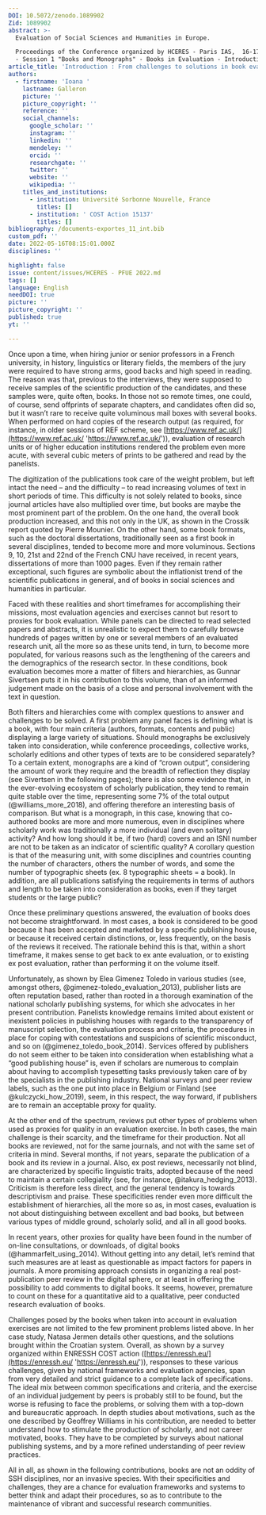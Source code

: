 ```yaml
---
DOI: 10.5072/zenodo.1089902
Zid: 1089902
abstract: >-
  Evaluation of Social Sciences and Humanities in Europe.

  Proceedings of the Conference organized by HCERES - Paris IAS,  16-17 May 2022
  - Session 1 "Books and Monographs" - Books in Evaluation - Introduction
article_title: 'Introduction : From challenges to solutions in book evaluation'
authors:
  - firstname: 'Ioana '
    lastname: Galleron
    picture: ''
    picture_copyright: ''
    reference: ''
    social_channels:
      google_scholar: ''
      instagram: ''
      linkedin: ''
      mendeley: ''
      orcid: ''
      researchgate: ''
      twitter: ''
      website: ''
      wikipedia: ''
    titles_and_institutions:
      - institution: Université Sorbonne Nouvelle, France
        titles: []
      - institution: ' COST Action 15137'
        titles: []
bibliography: /documents-exportes_11_int.bib
custom_pdf: ''
date: 2022-05-16T08:15:01.000Z
disciplines: ''

highlight: false
issue: content/issues/HCERES - PFUE 2022.md
tags: []
language: English
needDOI: true
picture: ''
picture_copyright: ''
published: true
yt: ''

---
```




Once upon a time, when hiring junior or senior professors in a French university, in history, linguistics or literary fields, the members of the jury were required to have strong arms, good backs and high speed in reading. The reason was that, previous to the interviews, they were supposed to receive samples of the scientific production of the candidates, and these samples were, quite often, books. In those not so remote times, one could, of course, send offprints of separate chapters, and candidates often did so, but it wasn’t rare to receive quite voluminous mail boxes with several books. When performed on hard copies of the research output (as required, for instance, in older sessions of REF scheme, see [https://www.ref.ac.uk/](https://www.ref.ac.uk/ 'https://www.ref.ac.uk/')), evaluation of research units or of higher education institutions rendered the problem even more acute, with several cubic meters of prints to be gathered and read by the panelists.

The digitization of the publications took care of the weight problem, but left intact the need – and the difficulty – to read increasing volumes of text in short periods of time. This difficulty is not solely related to books, since journal articles have also multiplied over time, but books are maybe the most prominent part of the problem. On the one hand, the overall book production increased, and this not only in the UK, as shown in the Crossik report quoted by Pierre Mounier. On the other hand, some book formats, such as the doctoral dissertations, traditionally seen as a first book in several disciplines, tended to become more and more voluminous. Sections 9, 10, 21st and 22nd of the French CNU have received, in recent years, dissertations of more than 1000 pages. Even if they remain rather exceptional, such figures are symbolic about the inflationist trend of the scientific publications in general, and of books in social sciences and humanities in particular.

Faced with these realities and short timeframes for accomplishing their missions, most evaluation agencies and exercises cannot but resort to proxies for book evaluation. While panels can be directed to read selected papers and abstracts, it is unrealistic to expect them to carefully browse hundreds of pages written by one or several members of an evaluated research unit, all the more so as these units tend, in turn, to become more populated, for various reasons such as the lengthening of the careers and the demographics of the research sector. In these conditions, book evaluation becomes more a matter of filters and hierarchies, as Gunnar Sivertsen puts it in his contribution to this volume, than of an informed judgement made on the basis of a close and personal involvement with the text in question.

Both filters and hierarchies come with complex questions to answer and challenges to be solved. A first problem any panel faces is defining what is a book, with four main criteria (authors, formats, contents and public) displaying a large variety of situations. Should monographs be exclusively taken into consideration, while conference proceedings, collective works, scholarly editions and other types of texts are to be considered separately? To a certain extent, monographs are a kind of “crown output”, considering the amount of work they require and the breadth of reflection they display (see Sivertsen in the following pages); there is also some evidence that, in the ever-evolving ecosystem of scholarly publication, they tend to remain quite stable over the time, representing some 7% of the total output (@williams_more_2018), and offering therefore an interesting basis of comparison. But what is a monograph, in this case, knowing that co-authored books are more and more numerous, even in disciplines where scholarly work was traditionally a more individual (and even solitary) activity? And how long should it be, if two (hard) covers and an ISNI number are not to be taken as an indicator of scientific quality? A corollary question is that of the measuring unit, with some disciplines and countries counting the number of characters, others the number of words, and some the number of typographic sheets (ex. 8 typographic sheets = a book). In addition, are all publications satisfying the requirements in terms of authors and length to be taken into consideration as books, even if they target students or the large public?

Once these preliminary questions answered, the evaluation of books does not become straightforward. In most cases, a book is considered to be good because it has been accepted and marketed by a specific publishing house, or because it received certain distinctions, or, less frequently, on the basis of the reviews it received. The rationale behind this is that, within a short timeframe, it makes sense to get back to ex ante evaluation, or to existing ex post evaluation, rather than performing it on the volume itself.

Unfortunately, as shown by Elea Gimenez Toledo in various studies (see, amongst others, @gimenez-toledo_evaluation_2013), publisher lists are often reputation based, rather than rooted in a thorough examination of the national scholarly publishing systems, for which she advocates in her present contribution. Panelists knowledge remains limited about existent or inexistent policies in publishing houses with regards to the transparency of manuscript selection, the evaluation process and criteria, the procedures in place for coping with contestations and suspicions of scientific misconduct, and so on (@gimenez_toledo_book_2014). Services offered by publishers do not seem either to be taken into consideration when establishing what a “good publishing house” is, even if scholars are numerous to complain about having to accomplish typesetting tasks previously taken care of by the specialists in the publishing industry. National surveys and peer review labels, such as the one put into place in Belgium or Finland (see @kulczycki_how_2019), seem, in this respect, the way forward, if publishers are to remain an acceptable proxy for quality.

At the other end of the spectrum, reviews put other types of problems when used as proxies for quality in an evaluation exercise. In both cases, the main challenge is their scarcity, and the timeframe for their production. Not all books are reviewed, not for the same journals, and not with the same set of criteria in mind. Several months, if not years, separate the publication of a book and its review in a journal. Also, ex post reviews, necessarily not blind, are characterized by specific linguistic traits, adopted because of the need to maintain a certain collegiality (see, for instance, @itakura_hedging_2013). Criticism is therefore less direct, and the general tendency is towards descriptivism and praise. These specificities render even more difficult the establishment of hierarchies, all the more so as, in most cases, evaluation is not about distinguishing between excellent and bad books, but between various types of middle ground, scholarly solid, and all in all good books.

In recent years, other proxies for quality have been found in the number of on-line consultations, or downloads, of digital books (@hammarfelt_using_2014). Without getting into any detail, let’s remind that such measures are at least as questionable as impact factors for papers in journals. A more promising approach consists in organizing a real post-publication peer review in the digital sphere, or at least in offering the possibility to add comments to digital books. It seems, however, premature to count on these for a quantitative aid to a qualitative, peer conducted research evaluation of books.

Challenges posed by the books when taken into account in evaluation exercises are not limited to the few prominent problems listed above. In her case study, Natasa Jermen details other questions, and the solutions brought within the Croatian system. Overall, as shown by a survey organized within ENRESSH COST action ([https://enressh.eu/](https://enressh.eu/ 'https://enressh.eu/')), responses to these various challenges, given by national frameworks and evaluation agencies, span from very detailed and strict guidance to a complete lack of specifications. The ideal mix between common specifications and criteria, and the exercise of an individual judgement by peers is probably still to be found, but the worse is refusing to face the problems, or solving them with a top-down and bureaucratic approach. In depth studies about motivations, such as the one described by Geoffrey Williams in his contribution, are needed to better understand how to stimulate the production of scholarly, and not career motivated, books. They have to be completed by surveys about national publishing systems, and by a more refined understanding of peer review practices.

All in all, as shown in the following contributions, books are not an oddity of SSH disciplines, nor an invasive species. With their specificities and challenges, they are a chance for evaluation frameworks and systems to better think and adapt their procedures, so as to contribute to the maintenance of vibrant and successful research communities.
